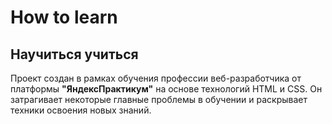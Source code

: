 # **How to learn**
## Научиться учиться
Проект создан в рамках обучения профессии веб-разработчика от платформы **"ЯндексПрактикум"** на основе технологий HTML и CSS. 
Он затрагивает некоторые главные проблемы в обучении и раскрывает техники освоения новых знаний.  

